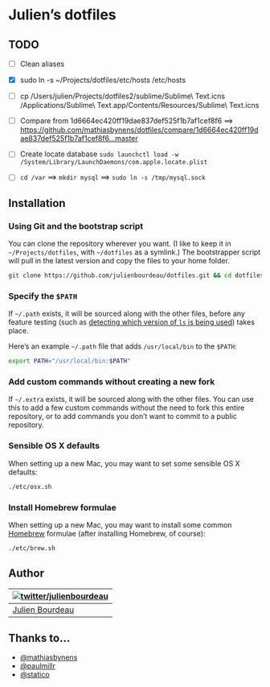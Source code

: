 # Julien’s dotfiles

## TODO

* [ ] Clean aliases
* [x] sudo ln -s ~/Projects/dotfiles/etc/hosts /etc/hosts
* [ ] cp /Users/julien/Projects/dotfiles2/sublime/Sublime\ Text.icns /Applications/Sublime\ Text.app/Contents/Resources/Sublime\ Text.icns
* [ ] Compare from 1d6664ec420ff19dae837def525f1b7af1cef8f6 ==> https://github.com/mathiasbynens/dotfiles/compare/1d6664ec420ff19dae837def525f1b7af1cef8f6...master

* [ ] Create locate database `sudo launchctl load -w /System/Library/LaunchDaemons/com.apple.locate.plist`
* [ ] `cd /var` ==> `mkdir mysql` ==> `sudo ln -s /tmp/mysql.sock`

## Installation

### Using Git and the bootstrap script

You can clone the repository wherever you want. (I like to keep it in `~/Projects/dotfiles`, with `~/dotfiles` as a symlink.) The bootstrapper script will pull in the latest version and copy the files to your home folder.

```bash
git clone https://github.com/julienbourdeau/dotfiles.git && cd dotfiles && bash symlink-dotfiles.sh
```


### Specify the `$PATH`

If `~/.path` exists, it will be sourced along with the other files, before any feature testing (such as [detecting which version of `ls` is being used](https://github.com/mathiasbynens/dotfiles/blob/aff769fd75225d8f2e481185a71d5e05b76002dc/.aliases#L21-26)) takes place.

Here’s an example `~/.path` file that adds `/usr/local/bin` to the `$PATH`:

```bash
export PATH="/usr/local/bin:$PATH"
```

### Add custom commands without creating a new fork

If `~/.extra` exists, it will be sourced along with the other files. You can use this to add a few custom commands without the need to fork this entire repository, or to add commands you don’t want to commit to a public repository.

### Sensible OS X defaults

When setting up a new Mac, you may want to set some sensible OS X defaults:

```bash
./etc/osx.sh
```

### Install Homebrew formulae

When setting up a new Mac, you may want to install some common [Homebrew](http://brew.sh/) formulae (after installing Homebrew, of course):

```bash
./etc/brew.sh
```

## Author

| [![twitter/julienbourdeau](https://fr.gravatar.com/userimage/3005984/cd8b7ee07c77f54aa2c999055fcd4566.jpeg)](http://twitter.com/julienbourdaeu "Follow @julienbourdeau on Twitter") |
|---|
| [Julien Bourdeau](https://www.julienbourdeau.com/) |

## Thanks to…

* [@mathiasbynens](https://github.com/mathiasbynens/dotfiles/)
* [@paulmillr](https://github.com/paulmillr/dotfiles/)
* [@statico](https://github.com/statico/dotfiles/)
